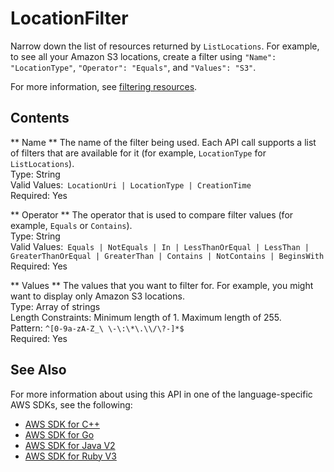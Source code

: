 # LocationFilter<a name="API_LocationFilter"></a>

Narrow down the list of resources returned by `ListLocations`\. For example, to see all your Amazon S3 locations, create a filter using `"Name": "LocationType"`, `"Operator": "Equals"`, and `"Values": "S3"`\.

For more information, see [filtering resources](https://docs.aws.amazon.com/datasync/latest/userguide/query-resources.html)\.

## Contents<a name="API_LocationFilter_Contents"></a>

 ** Name **   <a name="DataSync-Type-LocationFilter-Name"></a>
The name of the filter being used\. Each API call supports a list of filters that are available for it \(for example, `LocationType` for `ListLocations`\)\.  
Type: String  
Valid Values:` LocationUri | LocationType | CreationTime`   
Required: Yes

 ** Operator **   <a name="DataSync-Type-LocationFilter-Operator"></a>
The operator that is used to compare filter values \(for example, `Equals` or `Contains`\)\.  
Type: String  
Valid Values:` Equals | NotEquals | In | LessThanOrEqual | LessThan | GreaterThanOrEqual | GreaterThan | Contains | NotContains | BeginsWith`   
Required: Yes

 ** Values **   <a name="DataSync-Type-LocationFilter-Values"></a>
The values that you want to filter for\. For example, you might want to display only Amazon S3 locations\.  
Type: Array of strings  
Length Constraints: Minimum length of 1\. Maximum length of 255\.  
Pattern: `^[0-9a-zA-Z_\ \-\:\*\.\\/\?-]*$`   
Required: Yes

## See Also<a name="API_LocationFilter_SeeAlso"></a>

For more information about using this API in one of the language\-specific AWS SDKs, see the following:
+  [AWS SDK for C\+\+](https://docs.aws.amazon.com/goto/SdkForCpp/datasync-2018-11-09/LocationFilter) 
+  [AWS SDK for Go](https://docs.aws.amazon.com/goto/SdkForGoV1/datasync-2018-11-09/LocationFilter) 
+  [AWS SDK for Java V2](https://docs.aws.amazon.com/goto/SdkForJavaV2/datasync-2018-11-09/LocationFilter) 
+  [AWS SDK for Ruby V3](https://docs.aws.amazon.com/goto/SdkForRubyV3/datasync-2018-11-09/LocationFilter) 